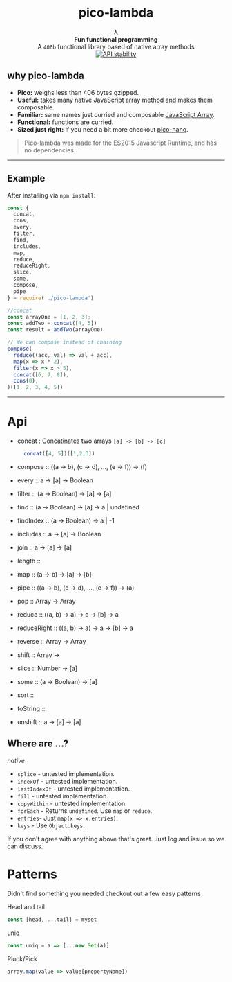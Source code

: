 <h1 align="center">pico-lambda</h1>

<div align="center">
  λ
</div>
<div align="center">
  <strong>Fun functional programming</strong>
</div>
<div align="center">
  A <code>406b</code> functional library based of native array methods
</div>

<div align="center">
  <!-- Stability -->
  <a href="https://nodejs.org/api/documentation.html#documentation_stability_index">
    <img src="https://img.shields.io/badge/stability-experimental-orange.svg?style=flat-square"
      alt="API stability" />
  </a>
</div>

## why pico-lambda
- **Pico:** weighs less than 406 bytes gzipped.
- **Useful:** takes many native JavaScript array method and makes them composable.
- **Familiar:** same names just curried and composable [JavaScript Array](https://developer.mozilla.org/en-US/docs/Web/JavaScript/Reference/Global_Objects/Array).
- **Functional:** functions are curried.
- **Sized just right:** if you need a bit more checkout [pico-nano](https://github.com/trainyard/pico-nano).

> Pico-lambda was made for the ES2015 Javascript Runtime, and has no dependencies.

* * *

## Example

After installing via `npm install`:

```js
const {
  concat,
  cons,
  every,
  filter,
  find,
  includes,
  map,
  reduce,
  reduceRight,
  slice,
  some,
  compose,
  pipe
} = require('./pico-lambda')

//concat
const arrayOne = [1, 2, 3];
const addTwo = concat([4, 5])
const result = addTwo(arrayOne)

// We can compose instead of chaining
compose(
  reduce((acc, val) => val + acc),
  map(x => x * 2),
  filter(x => x > 5),
  concat([6, 7, 8]),
  cons(0),
)([1, 2, 3, 4, 5])
```

* * *

# Api
- concat : Concatinates two arrays
  `[a] -> [b] -> [c]`
  ```js
    concat([4, 5])([1,2,3])
  ```

- compose :: ((a -> b), (c -> d), ..., (e -> f)) -> (f)
- every  :: a -> [a] -> Boolean
- filter :: (a -> Boolean) -> [a] -> [a]
- find :: (a -> Boolean) -> [a] -> a | undefined
- findIndex :: (a -> Boolean) -> a | -1
- includes :: a -> [a] -> Boolean
- join :: a -> [a] -> [a]
- length ::
- map :: (a -> b) -> [a] -> [b]
- pipe :: ((a -> b), (c -> d), ..., (e -> f)) -> (a)
- pop :: Array -> Array
- reduce :: ((a, b) -> a) -> a -> [b] -> a
- reduceRight :: ((a, b) -> a) -> a -> [b] -> a
- reverse ::  Array -> Array
- shift :: Array ->
- slice :: Number -> [a]
- some :: (a -> Boolean) -> [a]
- sort ::
- toString :: 
- unshift :: a -> [a] -> [a]

## Where are ...?
*native*
- `splice` - untested implementation.
- `indexOf` - untested implementation.
- `lastIndexOf` - untested implementation.
- `fill` - untested implementation.
- `copyWithin` - untested implementation.
- `forEach` - Returns `undefined`. Use `map` or `reduce`.
- `entries`- Just `map(x => x.entries)`.
- `keys` - Use `Object.keys`.

If you don't agree with anything above that's great. Just log and issue so we can discuss.

# Patterns
Didn't find something you needed checkout out a few easy patterns

Head and tail
```js
const [head, ...tail] = myset
```

uniq
```js
const uniq = a => [...new Set(a)]
```

Pluck/Pick
```js
array.map(value => value[propertyName])
```